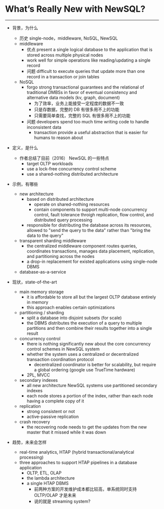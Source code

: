 # What’s Really New with NewSQL?

---

- 背景，为什么
    - 历史 single-node，middleware, NoSQL, NewSQL
    - middleware
        - 优点 present a single logical database to the application that is stored across multiple physical nodes
        - work well for simple operations like reading/updating a single record
        - 问题 difficult to execute queries that update more than one record in a transaction or join tables
    - NoSQL
        - forgo strong transactional guarantees and the relational of traditional DMBSs in favor of eventual consistency and alternative data models (kv, graph, document)
            - 为了效率，业务上能接受一定程度的数据不一致
            - 只是存数据，完整的 DB 有很多用不上的功能
            - 只需要简单查找，完整的 SQL 有很多用不上的功能
        - 问题 developers spend too much time writing code to handle inconsistent data
            - transaction provide a useful abstraction that is easier for humans to reason about

- 定义，是什么
    - 作者总结了目前（2016） NewSQL 的一些特点
        - target OLTP workloads
        - use a lock-free concurrency control scheme
        - use a shared-nothing distributed architecture

- 示例，有哪些
    - new architecture
        - based on distributed architecture
            - operate on shared-nothing resources
            - contain components to support multi-node concurrency control, fault tolerance throigh replication, flow control, and distributed query processing
        - responsible for distributing the database across its resources, allowed to "send the query to the data" rather than "bring the data to the query"
    - transparent sharding middleware
        - the centralized middleware component routes queries, coordinates transactions, manages data placement, replication, and partitioning across the nodes
        - a drop-in replacement for existed applications using single-node DBMS
    - database-as-a-service

- 现状，state-of-the-art
    - main memory storage
        - it is affordable to store all but the largest OLTP database entirely in memory
        - this approach enables certain optimizations
    - partitioning / sharding
        - split a database into disjoint subsets (for scale)
        - the DBMS distributes the execution of a query to multiple partitions and then combine their results together into a single result
    - concurrency control
        - there is nothing significantly new about the core concurrency control schemes in NewSQL system
        - whether the system uses a centralized or decentralized transaction coordination protocol
            - decentralized coordinator is better for scalability, but require a global ordering (google use TrueTime hardware)
        - 2PL, MVCC
    - secondary indexes
        - all new architecture NewSQL systems use partitioned secondary indexes
        - each node stores a portion of the index, rather than each node having a complete copy of it
    - replication
        - strong consistent or not
        - active-passive replication
    - crash recovery
        - the recovering node needs to get the updates from the new master that it missed while it was down

- 趋势，未来会怎样
    - real-time analytics, HTAP (hybrid transactional/analytical processing)
    - three approaches to support HTAP pipelines in a database application
        - OLTP, ETL, OLAP
        - the lambda architecture
        - a single HTAP DBMS
            - 前两种方案的开发维护成本都比较高，单系统同时支持 OLTP/OLAP 才是未来
            - 说的就是 streaming system?
